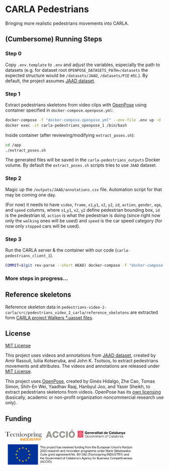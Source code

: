 # CARLA Pedestrians
Bringing more realistic pedestrians movements into CARLA.

## (Cumbersome) Running Steps

### Step 0
Copy `.env.template` to `.env` and adjust the variables, especially the path to datasets (e.g. for dataset root `OPENPOSE_DATASETS_PATH=/datasets` the expected structure would be `/datasets/JAAD`, `/datasets/PIE` etc.). By default, the project assumes [JAAD dataset](https://data.nvision2.eecs.yorku.ca/JAAD_dataset/).

### Step 1
Extract pedestrians skeletons from video clips with [OpenPose](https://github.com/CMU-Perceptual-Computing-Lab/openpose) using container specified in `docker-compose.openpose.yml`:

```sh
docker-compose -f "docker-compose.openpose.yml" --env-file .env up -d --build
docker exec -it carla-pedestrians_openpose_1 /bin/bash
```

Inside container (after reviewing/modifying `extract_poses.sh`):
```sh
cd /app
./extract_poses.sh
```

The generated files will be saved in the `carla-pedestrians_outputs` Docker volume. By default the `extract_poses.sh` scripts tries to use `JAAD` dataset.

### Step 2
Magic up the `/outputs/JAAD/annotations.csv` file. Automation script for that may be coming one day.

(For now) it needs to have `video`, `frame`, `x1`,`y1`, `x2`, `y2`, `id`, `action`, `gender`, `age`, and `speed` columns, where `x1`,`y1`, `x2`, `y2` define pedestrian bounding box, `id` is the pedestrian id, `action` is what the pedestrian is doing (since right now only the `walking` ones will be used) and `speed` is the car speed category (for now only `stopped` cars will be used).

### Step 3
Run the CARLA server & the container with our code (`carla-pedestrians_client_1`).

```sh
COMMIT=$(git rev-parse --short HEAD) docker-compose -f "docker-compose.yml" --env-file .env up -d --build
```

### More steps in progress...

## Reference skeletons
Reference skeleton data in `pedestrians-video-2-carla/src/pedestrians_video_2_carla/reference_skeletons` are extracted form [CARLA project Walkers *.uasset files](https://bitbucket.org/carla-simulator/carla-content).

## License
[MIT License](https://github.com/wielgosz-info/carla-pedestrians/blob/main/LICENSE)

This project uses videos and annotations from [JAAD dataset](https://data.nvision2.eecs.yorku.ca/JAAD_dataset/), created by Amir Rasouli, Iuliia Kotseruba, and John K. Tsotsos, to extract pedestrians movements and attributes. The videos and annotations are released under [MIT License](https://github.com/ykotseruba/JAAD/blob/JAAD_2.0/LICENSE).

This project uses [OpenPose](https://github.com/CMU-Perceptual-Computing-Lab/openpose), created by Ginés Hidalgo, Zhe Cao, Tomas Simon, Shih-En Wei, Yaadhav Raaj, Hanbyul Joo, and Yaser Sheikh, to extract pedestrians skeletons from videos. OpenPose has its [own licensing](https://github.com/CMU-Perceptual-Computing-Lab/openpose/blob/master/LICENSE) (basically, academic or non-profit organization noncommercial research use only).

## Funding

<div>
    <img src="pedestrians-video-2-carla/docs/_static/images/logos/Logo Tecniospring INDUSTRY_white.JPG" alt="Tecniospring INDUSTRY" style="height: 28px;">
    <img src="pedestrians-video-2-carla/docs/_static/images/logos/ACCIO_horizontal.PNG" alt="ACCIÓ Government of Catalonia" style="height: 40px;">
    <img src="pedestrians-video-2-carla/docs/_static/images/logos/EU_emblem_and_funding_declaration_EN.PNG" alt="This project has received funding from the European Union's Horizon 2020 research and innovation programme under Marie Skłodowska-Curie grant agreement No. 801342 (Tecniospring INDUSTRY) and the Government of Catalonia's Agency for Business Competitiveness (ACCIÓ)." style="height: 80px;">
</div>
